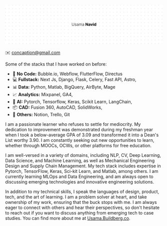 ![banner](/Assets/banner.png)



✉️ concaption@gmail.com



Some of the stacks that I have worked on before:
* 🙌 **No Code:** Bubble.io, Webflow, FlutterFlow, Directus
* ‍💻 **Fullstack:** Next Js, Django, Flask, Celery, Fast API, Astro,
* 📊 **Data:** Python, Matlab, BigQuery, AirByte, Mage
* 📈 **Analytics:** Mixpanel, GA4,
* 🤖 **AI:** Pytorch, Tensorflow, Keras, Scikit Learn, LangChain,
* 📦 **CAD:** Fusion 360, AutoCAD, SolidWorks,
* 🐛 **Others:** Notion, Trello, Git

I am a passionate learner who refuses to settle for mediocrity. My dedication to improvement was demonstrated during my freshman year when I took a below-average GPA of 3.09 and transformed it into a Dean's List worthy 3.90. I am constantly seeking out new opportunities to learn, whether through MOOCs, OCWs, or other platforms for free education.

I am well-versed in a variety of domains, including NLP, CV, Deep Learning, Data Science, and Machine Learning, as well as Mechanical Engineering Design and Supply Chain Management. My tech stack includes expertise in Pytorch, TensorFlow, Keras, Sci-kit Learn, and Matlab, among others. I am currently learning MLOps and Data Engineering, and am always open to discussing emerging technologies and innovative engineering solutions.

In addition to my technical skills, I speak the languages of design, product, tech, and the art of learning. I am a problem solver at heart, and take ownership of my work, ensuring that the buck stops with me. I am always eager to connect with others and hear their perspectives, so don't hesitate to reach out if you want to discuss anything from emerging tech to case studies. You can find more about me at [Usama.Buildberg.co](https://Usama.Buildberg.co/).
